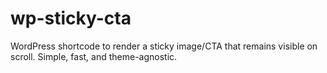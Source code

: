 # wp-sticky-cta
WordPress shortcode to render a sticky image/CTA that remains visible on scroll. Simple, fast, and theme-agnostic.
